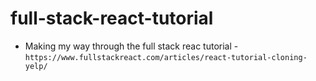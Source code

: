 # full-stack-react-tutorial
- Making my way through the full stack reac tutorial - `https://www.fullstackreact.com/articles/react-tutorial-cloning-yelp/`